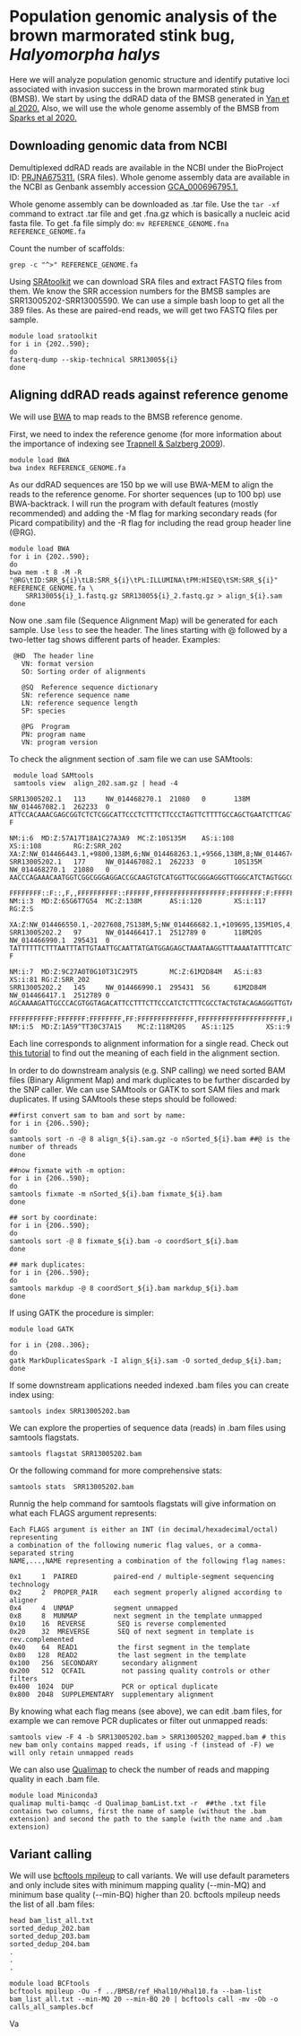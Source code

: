 # Population genomic analysis of the brown marmorated stink bug, _Halyomorpha halys_

Here we will analyze population genomic structure and identify putative loci associated with invasion success in the brown marmorated stink bug (BMSB).
We start by using the ddRAD data of the BMSB generated in <a href="https://bmcgenomics.biomedcentral.com/articles/10.1186/s12864-021-07678-z" title="Yan et al 2020.">Yan et al 2020.</a> Also, we will use the whole genome assembly of the BMSB from <a href="https://bmcgenomics.biomedcentral.com/articles/10.1186/s12864-020-6510-7" title="Sparks et al 2020.">Sparks et al 2020.<a>
	
  ## Downloading genomic data from NCBI
 
Demultiplexed ddRAD reads are available in the NCBI under the BioProject ID: <a href="https://www.ncbi.nlm.nih.gov/bioproject/?term=PRJNA675311." title="PRJNA675311.">PRJNA675311.</a> (SRA files).
Whole genome assembly data are available in the NCBI as Genbank assembly accession <a href="https://www.ncbi.nlm.nih.gov/assembly/GCF_000696795.1/" title="GCA_000696795.1.">GCA_000696795.1.</a>
  
Whole genome assembly can be downloaded as .tar file. Use the `tar -xf` command to extract .tar file and get .fna.gz which is basically a nucleic acid fasta file. To get .fa file simply do: `mv REFERENCE_GENOME.fna REFERENCE_GENOME.fa`

 Count the number of scaffolds:
  
`grep -c "^>" REFERENCE_GENOME.fa`
  
Using <a href="https://github.com/ncbi/sra-tools/wiki/HowTo:-fasterq-dump" title="SRAtoolkit">SRAtoolkit</a> we can download SRA files and extract FASTQ files from them. We know the SRR accession numbers for the BMSB samples are SRR13005202-SRR13005590. We can use a simple bash loop to get all the 389 files. As these are paired-end reads, we will get two FASTQ files per sample.
 
```
module load sratoolkit
for i in {202..590};
do
fasterq-dump --skip-technical SRR13005${i}
done
```

  
  ## Aligning ddRAD reads against reference genome
  
We will use <a href="http://bio-bwa.sourceforge.net/bwa.shtml" title="BWA">BWA</a> to map reads to the BMSB reference genome. 

 First, we need to index the reference genome (for more information about the importance of indexing see <a href="https://www.nature.com/articles/nbt0509-455" title="Trapnell & Salzberg 2009">Trapnell & Salzberg 2009</a>).
 
```
module load BWA
bwa index REFERENCE_GENOME.fa
```
  
As our ddRAD sequences are 150 bp we will use BWA-MEM to align the reads to the reference genome. For shorter sequences (up to 100 bp) use BWA-backtrack.
I will run the program with default features (mostly recommended) and adding the -M flag for marking secondary reads (for Picard compatibility) and the -R flag for including the read group header line (@RG).
  
```
module load BWA
for i in {202..590};
do
bwa mem -t 8 -M -R "@RG\tID:SRR_${i}\tLB:SRR_${i}\tPL:ILLUMINA\tPM:HISEQ\tSM:SRR_${i}" REFERENCE_GENOME.fa \ 
	SRR13005${i}_1.fastq.gz SRR13005${i}_2.fastq.gz > align_${i}.sam
done
  ```
  
 Now one .sam file (Sequence Alignment Map) will be generated for each sample. Use `less` to see the header. The lines starting with @ followed by a two-letter tag shows different parts of header. Examples:
 ``` 
  @HD  The header line
	VN: format version
	SO: Sorting order of alignments

	@SQ  Reference sequence dictionary
	SN: reference sequence name
	LN: reference sequence length
	SP: species

	@PG  Program
	PN: program name
	VN: program version
```
 
To check the alignment section of .sam file we can use SAMtools:
  
 ```
  module load SAMtools
  samtools view  align_202.sam.gz | head -4
  ```
  
  ```
SRR13005202.1   113     NW_014468270.1  21080   0       138M    NW_014467082.1  262233  0       ATTCCACAAACGAGCGGTCTCTCGGCATTCCCTCTTTCTTCCCTAGTTCTTTTGCCAGCTGAATCTTCAGTACCAGGGATAGGAATTGCATTCGGCACTGTACTTCGATCGTCTCAAACATCTCGGTGTATTTGTCTT   F
                                                                                                                                                NM:i:6  MD:Z:57A17T18A1C27A3A9  MC:Z:10S135M    AS:i:108        XS:i:108        RG:Z:SRR_202 XA:Z:NW_014466443.1,+9800,138M,6;NW_014468263.1,+9566,138M,8;NW_014467409.1,-138553,123M15S,6;
SRR13005202.1   177     NW_014467082.1  262233  0       10S135M NW_014468270.1  21080   0       AACCCAGAAACAATGGTCGGCGGGAGGACCGCAAGTGTCATGGTTGCGGGAGGGTTGGGCATCTAGTGGCGCATTACCCGCGCACGAGATATTTTGAATGTGGGGCAGAGGGACATATAGCCCGACAGTGTCCCTACATGTA
        FFFFFFFF::F::,F,,FFFFFFFFFF::FFFFFF,FFFFFFFFFFFFFFFFFF:FFFFFFFF:F:FFFFFFFFF:FFFFFFFFFFFFFFFFFFFFFFFFFFFFFFFFFFF:FFFFFFFFFFFFFFFFFFFFFFFFFFFFFFFFF       NM:i:3  MD:Z:65G6T7G54  MC:Z:138M       AS:i:120        XS:i:117        RG:Z:S
        XA:Z:NW_014466550.1,-2027608,7S138M,5;NW_014466682.1,+109695,135M10S,4;NW_014468472.1,-25362,145M,7;NW_014467966.1,+97520,135M10S,6;
SRR13005202.2   97      NW_014466417.1  2512789 0       118M20S NW_014466990.1  295431  0       TATTTTTTCTTTAATTTATTGTAATTGCAATTATGATGGAGAGCTAAATAAGGTTTAAAATATTTTCATCTGCTCAACCTGGTCTCGATTCATCAAACTTCAGGAGGACACGCGCCACTGGACCACCAAGTACCCCCT   F
                                                                                                                                                NM:i:7  MD:Z:9C27A0T0G10T31C29T5        MC:Z:61M2D84M   AS:i:83 XS:i:81 RG:Z:SRR_202
SRR13005202.2   145     NW_014466990.1  295431  56      61M2D84M        NW_014466417.1  2512789 0       AGCAAAAGATTGCCCACGTGGTAGACATTCCTTTCTTCCCATCTCTTTCGCCTACTGTACAGAGGGTTGTAGCCAGGAAACCTATTCTTCTATTGACCTCTTTCTCATCCACTATTTCTCTCATATTCTTCATG
                FFFFFFFFFFF:FFFFFFF:FFFFFFFF,FF:FFFFFFFFFFFFFF,FFFFFFFFFFFFFFFFFFFFFF,FFFFFFFFFFFFFFFFFFFFFFF:FFFFFFFFFFFFFFFFFFFFFFFFFF:FFFFFFFFFFFF,FFFFFFFFFFF       NM:i:5  MD:Z:1A59^TT30C37A15    MC:Z:118M20S    AS:i:125        XS:i:9
```

 Each line corresponds to alignment information for a single read. Check out <a href="https://hbctraining.github.io/Intro-to-rnaseq-hpc-O2/lessons/04_alignment_quality.html" title="this tutorial">this tutorial</a> to find out the meaning of each field in the alignment section.
  
  

In order to do downstream analysis (e.g. SNP calling) we need sorted BAM files (Binary Alignment Map) and mark duplicates to be further discarded by the SNP caller. We can  use SAMtools or GATK to sort SAM files and mark duplicates. 
If using SAMtools these steps should be followed:
	
```
##first convert sam to bam and sort by name:
for i in {206..590};                                       
do                                                         
samtools sort -n -@ 8 align_${i}.sam.gz -o nSorted_${i}.bam ##@ is the number of threads
done
	
##now fixmate with -m option:
for i in {206..590};
do
samtools fixmate -m nSorted_${i}.bam fixmate_${i}.bam
done

## sort by coordinate:
for i in {206..590};
do
samtools sort -@ 8 fixmate_${i}.bam -o coordSort_${i}.bam
done

## mark duplicates:
for i in {206..590};
do
samtools markdup -@ 8 coordSort_${i}.bam markdup_${i}.bam
done
``` 
	
If using GATK the procedure is simpler:
	
```
module load GATK

for i in {208..306};
do
gatk MarkDuplicatesSpark -I align_${i}.sam -O sorted_dedup_${i}.bam; 
done
```
	
If some downstream applications needed indexed .bam files you can create index using:
	
`samtools index SRR13005202.bam`
  
We can explore the properties of sequence data (reads) in .bam files using samtools flagstats. 
	
`samtools flagstat SRR13005202.bam`

Or the following command for more comprehensive stats:

`samtools stats  SRR13005202.bam`

Runnig the help command for samtools flagstats will give information on what each FLAGS argument represents:
	
```
Each FLAGS argument is either an INT (in decimal/hexadecimal/octal) representing
a combination of the following numeric flag values, or a comma-separated string
NAME,...,NAME representing a combination of the following flag names:

0x1     1  PAIRED         paired-end / multiple-segment sequencing technology
0x2     2  PROPER_PAIR    each segment properly aligned according to aligner
0x4     4  UNMAP          segment unmapped
0x8     8  MUNMAP         next segment in the template unmapped
0x10    16  REVERSE        SEQ is reverse complemented
0x20    32  MREVERSE       SEQ of next segment in template is rev.complemented
0x40    64  READ1          the first segment in the template
0x80   128  READ2          the last segment in the template
0x100   256  SECONDARY      secondary alignment
0x200   512  QCFAIL         not passing quality controls or other filters
0x400  1024  DUP            PCR or optical duplicate
0x800  2048  SUPPLEMENTARY  supplementary alignment	
```

By knowing what each flag means (see above), we can edit .bam files, for example we can remove PCR duplicates or filter out unmapped reads:

`samtools view -F 4 -b SRR13005202.bam > SRR13005202_mapped.bam # this new bam only contains mapped reads, if using -f (instead of -F) we will only retain unmapped reads`

We can also use <a href="http://qualimap.conesalab.org/" title="Qualimap">Qualimap</a> to check the number of reads and mapping quality in each .bam file.
	
```
module load Miniconda3
qualimap multi-bamqc -d Qualimap_bamList.txt -r  ##the .txt file contains two columns, first the name of sample (without the .bam extension) and second the path to the sample (with the name and .bam extension)
```
	

## Variant calling

We will use <a href="https://samtools.github.io/bcftools/howtos/variant-calling.html" title="bcftools mpileup">bcftools mpileup</a> to call variants. 
We will use default parameters and only include sites with minimum mapping quality (--min-MQ) and minimum base quality (--min-BQ) higher than 20.
bcftools mpileup needs the list of all .bam files:
	
```
head bam_list_all.txt
sorted_dedup_202.bam
sorted_dedup_203.bam
sorted_dedup_204.bam
.
.
.
```
	
```
module load BCFtools
bcftools mpileup -Ou -f ../BMSB/ref_Hhal10/Hhal10.fa --bam-list bam_list_all.txt --min-MQ 20 --min-BQ 20 | bcftools call -mv -Ob -o calls_all_samples.bcf
```

Va


	
	



